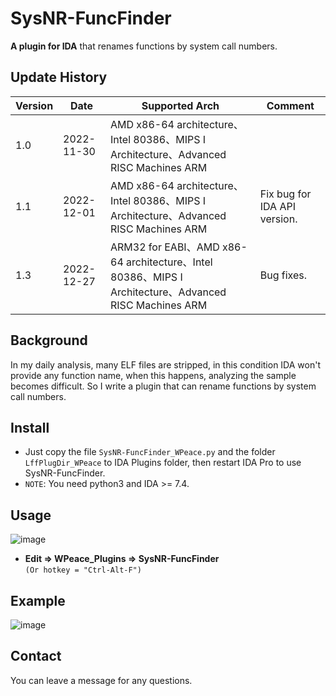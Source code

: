 # SysNR-FuncFinder
**A plugin for IDA** that renames functions by system call numbers.
## Update History
|Version|Date|Supported Arch|Comment|
|----|----|----|----|
|1.0|2022-11-30|AMD x86-64 architecture、Intel 80386、MIPS I Architecture、Advanced RISC Machines ARM|
|1.1|2022-12-01|AMD x86-64 architecture、Intel 80386、MIPS I Architecture、Advanced RISC Machines ARM|Fix bug for IDA API version.|
|1.3|2022-12-27|ARM32 for EABI、AMD x86-64 architecture、Intel 80386、MIPS I Architecture、Advanced RISC Machines ARM|Bug fixes.|
## Background
In my daily analysis, many ELF files are stripped, in this condition IDA won't provide any function name, when this happens, analyzing the sample becomes difficult. So I write a plugin that can rename functions by system call numbers.
## Install
- Just copy the file `SysNR-FuncFinder_WPeace.py` and the folder `LffPlugDir_WPeace` to IDA Plugins folder, then restart IDA Pro to use SysNR-FuncFinder.  
- `NOTE`: You need python3 and IDA >= 7.4.
## Usage
![image](https://github.com/WPeace-HcH/SysNR-FuncFinder/blob/main/IMG/menu.png)
- **Edit $\Rightarrow$ WPeace_Plugins $\Rightarrow$ SysNR-FuncFinder**  
`(Or hotkey = "Ctrl-Alt-F")`
## Example
![image](https://github.com/WPeace-HcH/SysNR-FuncFinder/blob/main/IMG/example.gif)
## Contact
You can leave a message for any questions.
